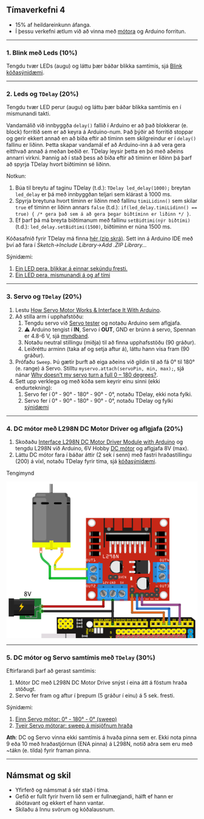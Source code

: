 ## Tímaverkefni 4

- 15% af heildareinkunn áfanga.
- Í þessu verkefni ætlum við að vinna með [mótora](https://www.instructables.com/Motors-and-Motion/) og Arduino forritun.

---

### 1. Blink með Leds (10%)

Tengdu tvær LEDs (augu) og láttu þær báðar blikka samtímis, sjá [Blink kóðasýnidæmi](https://learn.adafruit.com/adafruit-arduino-lesson-2-leds/blinking-the-led).

---

### 2. Leds og `TDelay` (20%)

Tengdu tvær LED perur (augu) og láttu þær báðar blikka samtímis en í mismunandi takti.

Vandamálið við innbyggða `delay()` fallið í Arduino er að það blokkerar (e. block) forritið sem er að keyra á Arduino-num. Það þýðir að forritið stoppar og gerir ekkert annað en að bíða eftir að tíminn sem skilgreindur er í `delay()` fallinu er liðinn. Þetta skapar vandamál ef að Arduino-inn á að vera gera eitthvað annað á meðan beðið er.
TDelay leysir þetta en þó með aðeins annarri virkni. Þannig að í stað þess að bíða eftir að tíminn er liðinn þá þarf að spyrja TDelay hvort biðtíminn sé liðinn.

Notkun:
1. Búa til breytu af taginu TDelay (t.d.): `TDelay led_delay(1000);` breytan `led_delay` er þá með innbyggðan teljari sem klárast á 1000 ms.
2. Spyrja breytuna hvort tíminn er liðinn með fallinu `timiLidinn()` sem skilar `true` ef tíminn er liðinn annars `false` (t.d.): `if(led_delay.timiLidinn() == true) { /* gera það sem á að gera þegar biðtíminn er liðinn */ }`.
3. Ef þarf þá má breyta biðtímanum með fallinu `setBidtimi(nýr biðtími)` (t.d.): `led_delay.setBidtimi(1500)`, biðtíminn er núna 1500 ms.

Kóðasafnið fyrir TDelay má finna [hér (zip skrá)](https://github.com/VESM1VS/AFANGI/raw/main/Kodi/tdelay.zip). Sett inn á Arduino IDE með því að fara í *Sketch->Include Library->Add .ZIP Library...*

Sýnidæmi:
1. [Ein LED pera, blikkar á einnar sekúndu fresti.](https://wokwi.com/projects/349788528390963795)
2. [Ein LED pera, mismunandi á og af tími](https://wokwi.com/projects/349253817043255891)

---

### 3. Servo og `TDelay` (20%)

1. Lestu [How Servo Motor Works & Interface It With Arduino](https://lastminuteengineers.com/servo-motor-arduino-tutorial/).
1. Að stilla arm í upphafstöðu:
   1. Tengdu servo við [Servo tester](https://www.allelectronics.com/item/str-110/servo-tester/1.html) og notaðu Arduino sem aflgjafa. 
   1. :warning: Arduino tengist í **IN**, Servo í **OUT**, GND er brúnn á servo, Spennan er 4.8-6 V, sjá [myndband](https://youtu.be/--bpb485i1Q?t=42).
   1. Notaðu neutral stillingu (miðja) til að finna upphafsstöðu (90 gráður). 
   1. Leiðréttu arminn (taka af og setja aftur á), láttu hann vísa fram (90 gráður). 
1. Prófaðu `Sweep`. Þú gætir þurft að eiga aðeins við gildin til að fá 0° til 180° (e. range) á Servo. Stilltu `myservo.attach(servoPin, min, max);`, sjá nánar [Why doesn’t my servo turn a full 0 – 180 degrees?](https://www.makerguides.com/servo-arduino-tutorial#attach).
1. Sett upp verklega og með kóða sem keyrir einu sinni (ekki endurtekning):
   1. Servo fer í 0° - 90° - 180° - 90° - 0°, notaðu TDelay, ekki nota fylki.
   1. Servo fer í 0° - 90° - 180° - 90° - 0°, notaðu TDelay og fylki [sýnidæmi](https://wokwi.com/projects/361071024492607489)

---

### 4. DC mótor með L298N DC Motor Driver og aflgjafa (20%)

1. Skoðaðu [Interface L298N DC Motor Driver Module with Arduino](https://lastminuteengineers.com/l298n-dc-stepper-driver-arduino-tutorial/) og tengdu L298N við Arduino, 6V Hobby [DC mótor](https://components101.com/motors/toy-dc-motor) og aflgjafa 8V (max). 
2. Láttu DC mótor fara í báðar áttir (2 sek í senn) með fastri hraðastillingu (200) á víxl, notaðu TDelay fyrir tíma, sjá [kóðasýnidæmi](https://github.com/VESM1VS/AFANGI/blob/main/Kodi/DCMotor.ino).

Tengimynd

![dc mótor og L298N](https://github.com/VESM1VS/AFANGI/blob/main/Kennsluefni/L298N_og_einn_dc.png)

---

### 5. DC mótor og Servo samtímis með `TDelay` (30%)

Eftirfarandi þarf að gerast samtímis:
1. Mótor DC með L298N DC Motor Drive snýst í eina átt á föstum hraða stöðugt. 
2. Servo fer fram og aftur í þrepum (5 gráður í einu) á 5 sek. fresti.

Sýnidæmi:
1. [Einn Servo mótor: 0° - 180° - 0° (sweep)](https://wokwi.com/projects/349792066153218642)
1. [Tveir Servo mótorar: sweep á misjöfnum hraða](https://wokwi.com/projects/349794862688633427) 

**Ath**:  DC og Servo vinna ekki samtímis á hvaða pinna sem er. Ekki nota pinna 9 eða 10 með hraðastjórnun (ENA pinna) á L298N, notið aðra sem eru með ~tákn (e. tilda) fyrir framan pinna. 

<!--
> servo.h library messes up with the Arduino pwm pins. It disables the 9 and 10 pins even we haven't connected a servo to that. We have to use pwm other than (9, 10) for the dc motor driver's enable pin.
-->

---

## Námsmat og skil
- Yfirferð og námsmat á sér stað í tíma.
- Gefið er fullt fyrir hvern lið sem er fullnægjandi, hálft ef hann er ábótavant og ekkert ef hann vantar.
- Skilaðu á Innu svörum og kóðalausnum.
